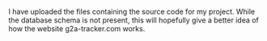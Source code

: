 I have uploaded the files containing the source code for my project. 
While the database schema is not present, this will hopefully give a better idea of how the website g2a-tracker.com works.